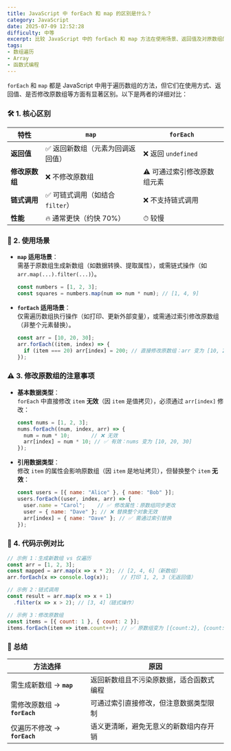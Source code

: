 ```yaml
---
title: JavaScript 中 forEach 和 map 的区别是什么？
category: JavaScript
date: 2025-07-09 12:52:28
difficulty: 中等
excerpt: 比较 JavaScript 中的 forEach 和 map 方法在使用场景、返回值及对原数组的影响上的区别。
tags:
- 数组遍历
- Array
- 函数式编程
---
```

`forEach` 和 `map` 都是 JavaScript 中用于遍历数组的方法，但它们在使用方式、返回值、是否修改原数组等方面有显著区别。以下是两者的详细对比：

### 🛠 1. 核心区别

| 特性           | `map`                            | `forEach`                  |
| -------------- | -------------------------------- | -------------------------- |
| **返回值**     | ✅ 返回新数组（元素为回调返回值） | ❌ 返回 `undefined`         |
| **修改原数组** | ❌ 不修改原数组                   | ⚠️ 可通过索引修改原数组元素 |
| **链式调用**   | ✅ 可链式调用（如结合 `filter`）  | ❌ 不支持链式调用           |
| **性能**       | 🔥 通常更快（约快 70%）           | ⏱ 较慢                     |

### 📝 2. 使用场景

- **`map` 适用场景**：  
  需基于原数组生成新数组（如数据转换、提取属性），或需链式操作（如 `arr.map(...).filter(...)`）。  
  ```javascript
  const numbers = [1, 2, 3];
  const squares = numbers.map(num => num * num); // [1, 4, 9]
  ```

- **`forEach` 适用场景**：  
  仅需遍历数组执行操作（如打印、更新外部变量），或需通过索引修改原数组（非整个元素替换）。  
  ```javascript
  const arr = [10, 20, 30];
  arr.forEach((item, index) => {
    if (item === 20) arr[index] = 200; // 直接修改原数组：arr 变为 [10, 200, 30]
  });
  ```

### ⚠️ 3. 修改原数组的注意事项

- **基本数据类型**：  
  `forEach` 中直接修改 `item` **无效**（因 `item` 是值拷贝），必须通过 `arr[index]` 修改：  
  ```javascript
  const nums = [1, 2, 3];
  nums.forEach((num, index, arr) => {
    num = num * 10;       // ❌ 无效
    arr[index] = num * 10; // ✅ 有效：nums 变为 [10, 20, 30]
  });
  ```

- **引用数据类型**：  
  修改 `item` 的属性会影响原数组（因 `item` 是地址拷贝），但替换整个 `item` **无效**：  
  ```javascript
  const users = [{ name: "Alice" }, { name: "Bob" }];
  users.forEach((user, index, arr) => {
    user.name = "Carol";    // ✅ 修改属性：原数组同步更改
    user = { name: "Dave" }; // ❌ 替换整个对象无效
    arr[index] = { name: "Dave" }; // ✅ 需通过索引替换
  });
  ```

### 🔧 4. 代码示例对比

```javascript
// 示例 1：生成新数组 vs 仅遍历
const arr = [1, 2, 3];
const mapped = arr.map(x => x * 2); // [2, 4, 6]（新数组）
arr.forEach(x => console.log(x));    // 打印 1, 2, 3（无返回值）

// 示例 2：链式调用
const result = arr.map(x => x + 1)
  .filter(x => x > 2); // [3, 4]（链式操作）

// 示例 3：修改原数组
const items = [{ count: 1 }, { count: 2 }];
items.forEach(item => item.count++); // ✅ 原数组变为 [{count:2}, {count:3}]
```

### 💎 总结

| **方法选择**                 | **原因**                                 |
| ---------------------------- | ---------------------------------------- |
| 需生成新数组 → **`map`**     | 返回新数组且不污染原数据，适合函数式编程 |
| 需修改原数组 → **`forEach`** | 可通过索引直接修改，但注意数据类型限制   |
| 仅遍历不修改 → **`forEach`** | 语义更清晰，避免无意义的新数组内存开销   |
